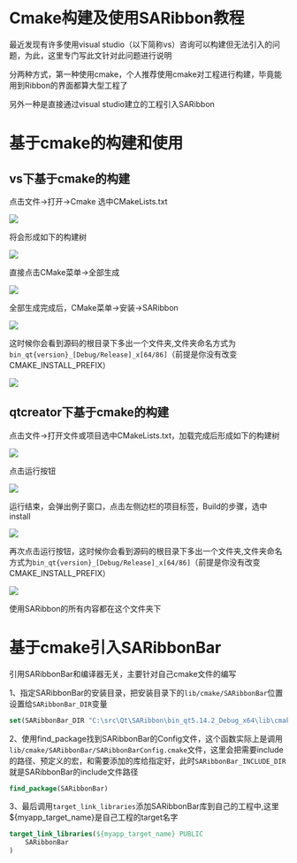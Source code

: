 # Cmake构建及使用SARibbon教程

最近发现有许多使用visual studio（以下简称vs）咨询可以构建但无法引入的问题，为此，这里专门写此文针对此问题进行说明

分两种方式，第一种使用cmake，个人推荐使用cmake对工程进行构建，毕竟能用到Ribbon的界面都算大型工程了

另外一种是直接通过visual studio建立的工程引入SARibbon

# 基于cmake的构建和使用

## vs下基于cmake的构建

点击文件->打开->Cmake 选中CMakeLists.txt

![](./pic/build-cmake-vs-01.png)

将会形成如下的构建树

![](./pic/build-cmake-vs-02.png)

直接点击CMake菜单->全部生成

![](./pic/build-cmake-vs-03.png)

全部生成完成后，CMake菜单->安装->SARibbon

![](./pic/build-cmake-vs-04.png)

这时候你会看到源码的根目录下多出一个文件夹,文件夹命名方式为`bin_qt{version}_[Debug/Release]_x[64/86]`（前提是你没有改变CMAKE_INSTALL_PREFIX）

![](./pic/build-cmake-install-dir.png)

## qtcreator下基于cmake的构建

点击文件->打开文件或项目选中CMakeLists.txt，加载完成后形成如下的构建树

![](./pic/build-cmake-qtc-01.png)

点击运行按钮

![](./pic/build-cmake-qtc-02.png)

运行结束，会弹出例子窗口，点击左侧边栏的项目标签，Build的步骤，选中install

![](./pic/build-cmake-qtc-03.png)

再次点击运行按钮，这时候你会看到源码的根目录下多出一个文件夹,文件夹命名方式为`bin_qt{version}_[Debug/Release]_x[64/86]`（前提是你没有改变CMAKE_INSTALL_PREFIX）

![](./pic/build-cmake-install-dir.png)

使用SARibbon的所有内容都在这个文件夹下

# 基于cmake引入SARibbonBar

引用SARibbonBar和编译器无关，主要针对自己cmake文件的编写

1、指定SARibbonBar的安装目录，把安装目录下的`lib/cmake/SARibbonBar`位置设置给`SARibbonBar_DIR`变量

```cmake
set(SARibbonBar_DIR "C:\src\Qt\SARibbon\bin_qt5.14.2_Debug_x64\lib\cmake\SARibbonBar")
```

2、使用find_package找到SARibbonBar的Config文件，这个函数实际上是调用`lib/cmake/SARibbonBar/SARibbonBarConfig.cmake`文件，这里会把需要include的路径、预定义的宏，和需要添加的库给指定好，此时`SARibbonBar_INCLUDE_DIR`就是SARibbonBar的include文件路径

```cmake
find_package(SARibbonBar)
```

3、最后调用`target_link_libraries`添加SARibbonBar库到自己的工程中,这里${myapp_target_name}是自己工程的target名字

```cmake
target_link_libraries(${myapp_target_name} PUBLIC
    SARibbonBar
)
```